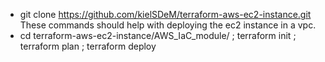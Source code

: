 - git clone https://github.com/kielSDeM/terraform-aws-ec2-instance.git
These commands should help with deploying the ec2 instance in a vpc.
- cd terraform-aws-ec2-instance/AWS_IaC_module/ ; terraform init ; terraform plan ; terraform deploy

